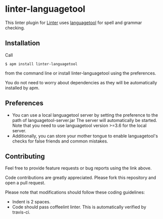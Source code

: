 linter-languagetool
=========================

This linter plugin for [Linter](https://github.com/AtomLinter/Linter) uses [languagetool](https://languagetool.org) for spell and grammar checking.

## Installation
Call
```
$ apm install linter-languagetool
```
from the command line or install linter-languagetool using the preferences.

You do not need to worry about dependencies as they will be automatically installed by apm.

## Preferences
- You can use a local languagetool server by setting the preference to the path of languagetool-server.jar
The server will automatically be started. Note that you need to use languagetool version >=3.6 for the local server.
- Additionally, you can store your mother tongue to enable languagetool's checks for false friends and common mistakes.

## Contributing
Feel free to provide feature requests or bug reports using the link above.

Code contributions are greatly appreciated. Please fork this repository and open a
pull request.

Please note that modifications should follow these coding guidelines:

- Indent is 2 spaces.
- Code should pass coffeelint linter. This is automatically verified by travis-ci.
